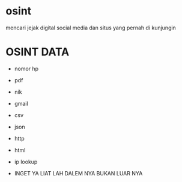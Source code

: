 # osint



mencari jejak digital social media dan situs yang pernah di kunjungin    
# OSINT DATA
- nomor hp
- pdf
- nik
- gmail
- csv
- json
- http
- html
- ip lookup



 
 - INGET YA   LIAT LAH DALEM NYA BUKAN LUAR NYA
